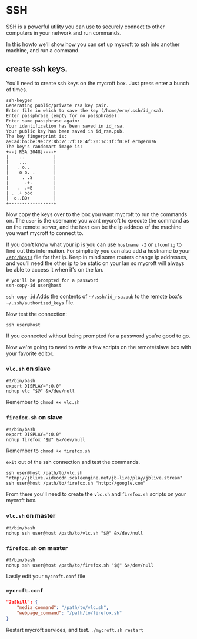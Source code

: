 # SSH
SSH is a powerful utility you can use to securely connect to other computers in your network and run commands.

In this howto we'll show how you can set up mycroft to ssh into another machine, and run a command.

## create ssh keys.
 You'll need to create ssh keys on the mycroft box.  Just press enter a bunch of times.
```
ssh-keygen
Generating public/private rsa key pair.
Enter file in which to save the key (/home/erm/.ssh/id_rsa):
Enter passphrase (empty for no passphrase):
Enter same passphrase again:
Your identification has been saved in id_rsa.
Your public key has been saved in id_rsa.pub.
The key fingerprint is:
a9:ad:b6:be:9e:c2:8b:7c:7f:18:4f:20:1c:1f:f0:ef erm@erm76
The key's randomart image is:
+--[ RSA 2048]----+
|    ..           |
|    ...          |
|   . o..         |
|    o o. .       |
|     . .S        |
|      .+.        |
|   .  .=E        |
| . .+ ooo        |
|  o..BO+         |
+-----------------+
```

Now copy the keys over to the box you want mycroft to run the commands on.
The `user` is the username you want mycroft to execute the command as on the remote server, and the `host` can be the ip address of the machine you want mycroft to connect to.

If you don't know what your ip is you can use `hostname -I` or `ifconfig` to find out this information.  For simplicity you can also add a hostname to your [`/etc/hosts`](http://www.tldp.org/LDP/solrhe/Securing-Optimizing-Linux-RH-Edition-v1.3/chap9sec95.html) file for that ip.  Keep in mind some routers change ip addresses, and you'll need the other ip to be static on your lan so mycroft will always be able to access it when it's on the lan.

```
# you'll be prompted for a password
ssh-copy-id user@host
```

`ssh-copy-id` Adds the contents of `~/.ssh/id_rsa.pub` to the remote box's `~/.ssh/authorized_keys` file.

Now test the connection:
```
ssh user@host
```
If you connected without being prompted for a password you're good to go.

Now we're going to need to write a few scripts on the remote/slave box with your favorite editor.
### `vlc.sh` on slave
```
#!/bin/bash
export DISPLAY=":0.0"
nohup vlc "$@" &>/dev/null
```

Remember to `chmod +x vlc.sh`

### `firefox.sh` on slave
```
#!/bin/bash
export DISPLAY=":0.0"
nohup firefox "$@" &>/dev/null
```

Remember to `chmod +x firefox.sh`

`exit` out of the ssh connection and test the commands.
```
ssh user@host /path/to/vlc.sh "rtmp://jblive.videocdn.scaleengine.net/jb-live/play/jblive.stream"
ssh user@host /path/to/firefox.sh "http://google.com"
```

From there you'll need to create the `vlc.sh` and `firefox.sh` scripts on your mycroft box.

### `vlc.sh` on master
```
#!/bin/bash
nohup ssh user@host /path/to/vlc.sh "$@" &>/dev/null
```

### `firefox.sh` on master
```
#!/bin/bash
nohup ssh user@host /path/to/firefox.sh "$@" &>/dev/null
```

Lastly edit your `mycroft.conf` file
### `mycroft.conf`
```json
"JbSkill": {
    "media_command": "/path/to/vlc.sh",
    "webpage_command": "/path/to/firefox.sh"
}
```

Restart mycroft services, and test.
`./mycroft.sh restart`
